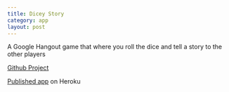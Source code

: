 ```yaml
---
title: Dicey Story
category: app
layout: post
---
```


A Google Hangout game that where you roll the dice and tell a story to the other players

[Github Project](https://github.com/alexjpaz/dicey-story)

[Published app](http://dicey-story.herokuapp.com) on Heroku
